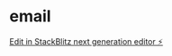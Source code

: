 # email

[Edit in StackBlitz next generation editor ⚡️](https://stackblitz.com/~/github.com/darshann345/email)